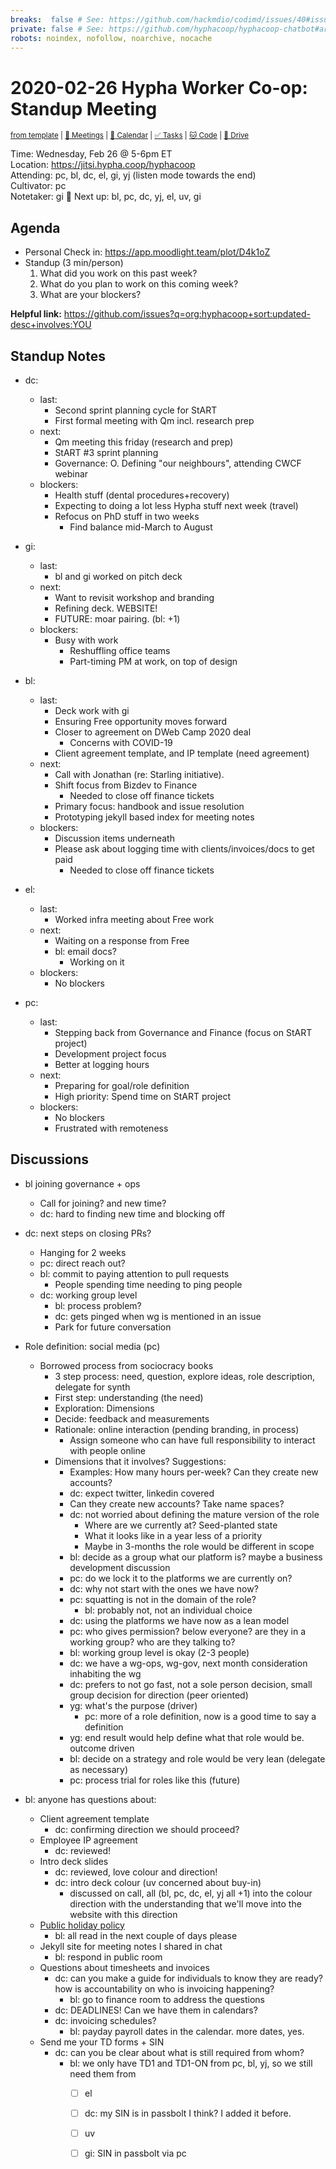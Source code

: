 ```yaml
---
breaks:  false # See: https://github.com/hackmdio/codimd/issues/40#issuecomment-172927690
private: false # See: https://github.com/hyphacoop/hyphacoop-chatbot#archive
robots: noindex, nofollow, noarchive, nocache
---
```

# 2020-02-26 Hypha Worker Co-op: Standup Meeting

<sup>[from template][standup-template] | [:notebook: Meetings][meetings] | [:date: Calendar][calendar] | [:white_check_mark: Tasks][tasks] | [:cat: Code][gh] | [:open_file_folder: Drive][gdrive]</sup>

Time:       Wednesday, Feb 26 @ 5-6pm ET  
Location:   https://jitsi.hypha.coop/hyphacoop  
Attending:  pc, bl, dc, el, gi, yj (listen mode towards the end)  
Cultivator: pc  
Notetaker:  gi :raising_hand: Next up: bl, pc, dc, yj, el, uv, gi

## Agenda

- Personal Check in: https://app.moodlight.team/plot/D4k1oZ
- Standup (3 min/person)
  1. What did you work on this past week?
  2. What do you plan to work on this coming week?
  3. What are your blockers?
  
**Helpful link:** https://github.com/issues?q=org:hyphacoop+sort:updated-desc+involves:YOU

## Standup Notes

- dc:
    - last: 
        - Second sprint planning cycle for StART
        - First formal meeting with Qm incl. research prep
    - next: 
        - Qm meeting this friday (research and prep)
        - StART #3 sprint planning
        - Governance: O. Defining "our neighbours", attending CWCF webinar
    - blockers: 
        - Health stuff (dental procedures+recovery)
        - Expecting to doing a lot less Hypha stuff next week (travel)
        - Refocus on PhD stuff in two weeks
            - Find balance mid-March to August
- gi: 
    - last:
        - bl and gi worked on pitch deck
    - next: 
        - Want to revisit workshop and branding
        - Refining deck. WEBSITE!
        - FUTURE: moar pairing. (bl: +1)
    - blockers:
        - Busy with work
            - Reshuffling office teams
            - Part-timing PM at work, on top of design
- bl: 
    - last:
        - Deck work with gi
        - Ensuring Free opportunity moves forward
        - Closer to agreement on DWeb Camp 2020 deal
            - Concerns with COVID-19
        - Client agreement template, and IP template (need agreement)
    - next: 
        - Call with Jonathan (re: Starling initiative).
        - Shift focus from Bizdev to Finance
            - Needed to close off finance tickets
        - Primary focus: handbook and issue resolution
        - Prototyping jekyll based index for meeting notes
    - blockers:
        - Discussion items underneath
        - Please ask about logging time with clients/invoices/docs to get paid
            - Needed to close off finance tickets
- el: 
    - last:
        - Worked infra meeting about Free work
    - next:
        - Waiting on a response from Free
        - bl: email docs?
            - Working on it
    - blockers:
        - No blockers

- pc: 
    - last: 
        - Stepping back from Governance and Finance (focus on StART project)
        - Development project focus
        - Better at logging hours
    - next:
        - Preparing for goal/role definition
        - High priority: Spend time on StART project
    - blockers:
        - No blockers
        - Frustrated with remoteness


## Discussions

- bl joining governance + ops
    - Call for joining? and new time?
    - dc: hard to finding new time and blocking off
- dc: next steps on closing PRs?
    - Hanging for 2 weeks
    - pc: direct reach out?
    - bl: commit to paying attention to pull requests
        - People spending time needing to ping people
    - dc: working group level
        - bl: process problem?
        - dc: gets pinged when wg is mentioned in an issue
        - Park for future conversation

- Role definition: social media (pc)
    - Borrowed process from sociocracy books
        - 3 step process: need, question, explore ideas, role description, delegate for synth
        - First step: understanding (the need)
        - Exploration: Dimensions
        - Decide: feedback and measurements
        - Rationale: online interaction (pending branding, in process)
            - Assign someone who can have full responsibility to interact with people online
        - Dimensions that it involves? Suggestions:
            - Examples: How many hours per-week? Can they create new accounts?
            - dc: expect twitter, linkedin covered
            - Can they create new accounts? Take name spaces?
            - dc: not worried about defining the mature version of the role
                - Where are we currently at? Seed-planted state
                - What it looks like in a year less of a priority
                - Maybe in 3-months the role would be different in scope
            - bl: decide as a group what our platform is? maybe a business development discussion
            - pc: do we lock it to the platforms we are currently on?
            - dc: why not start with the ones we have now?
            - pc: squatting is not in the domain of the role?
                - bl: probably not, not an individual choice
            - dc: using the platforms we have now as a lean model
            - pc: who gives permission? below everyone? are they in a working group? who are they talking to?
            - bl: working group level is okay (2-3 people)
            - dc: we have a wg-ops, wg-gov, next month consideration inhabiting the wg
            - dc: prefers to not go fast, not a sole person decision, small group decision for direction (peer oriented)
            - yg: what's the purpose (driver)
                - pc: more of a role definition, now is a good time to say a definition
            - yg: end result would help define what that role would be. outcome driven
            - bl: decide on a strategy and role would be very lean (delegate as necessary)
            - pc: process trial for roles like this (future)

- bl: anyone has questions about:
    - Client agreement template
        - dc: confirming direction we should proceed?
    - Employee IP agreement
        - dc: reviewed!
    - Intro deck slides
        - dc: reviewed, love colour and direction!
        - dc: intro deck colour (uv concerned about buy-in)
            - discussed on call, all (bl, pc, dc, el, yj all +1) into the colour direction with the understanding that we'll move into the website with this direction
    - [Public holiday policy](https://github.com/hyphacoop/organizing/issues/156#issuecomment-591363595)
        - bl: all read in the next couple of days please
    - Jekyll site for meeting notes I shared in chat
        - bl: respond in public room
    - Questions about timesheets and invoices
        - dc: can you make a guide for individuals to know they are ready? how is accountability on who is invoicing happening?
            - bl: go to finance room to address the questions
        - dc: DEADLINES! Can we have them in calendars?
        - dc: invoicing schedules?
            - bl: payday payroll dates in the calendar. more dates, yes.
    - Send me your TD forms + SIN
        - dc: can you be clear about what is still required from whom?
            - bl: we only have TD1 and TD1-ON from pc, bl, yj, so we still need them from
                - [ ] el
                - [ ] dc: my SIN is in passbolt I think? I added it before.
                - [ ] uv
                - [ ] gi: SIN in passbolt via pc


<!-- Links: Important -->
[standup-template]: https://link.hypha.coop/standup-template
[meetings]: https://link.hypha.coop/meetings
[calendar]: https://link.hypha.coop/calendar
[tasks]:    https://link.hypha.coop/tasks
[gh]:       https://link.hypha.coop/gh
[gdrive]:   https://link.hypha.coop/gdrive
